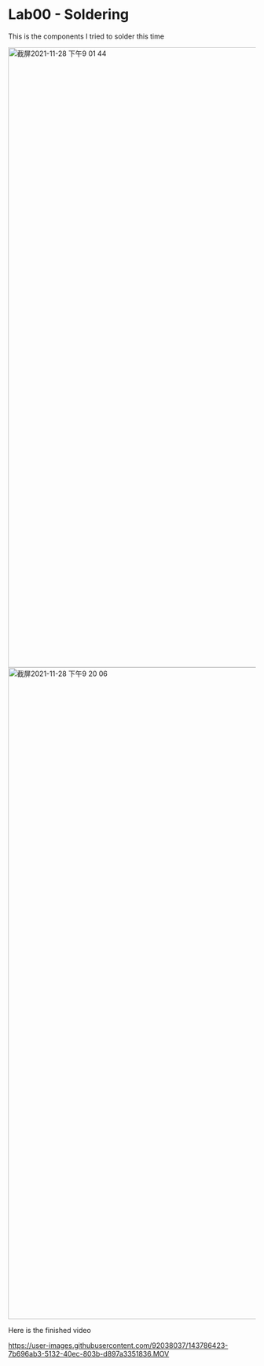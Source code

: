 # Lab00 - Soldering

This is the components I tried to solder this time

<img width="1261" alt="截屏2021-11-28 下午9 01 44" src="https://user-images.githubusercontent.com/92038037/143786243-8bfe0d78-0d80-449d-b4c8-8349c69e27d2.png">
<img width="1325" alt="截屏2021-11-28 下午9 20 06" src="https://user-images.githubusercontent.com/92038037/143786405-5c437df3-ce41-4858-b1dd-9373d25f62b7.png">


Here is the finished video

https://user-images.githubusercontent.com/92038037/143786423-7b696ab3-5132-40ec-803b-d897a3351836.MOV


